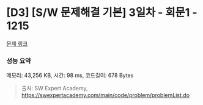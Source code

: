 # [D3] [S/W 문제해결 기본] 3일차 - 회문1 - 1215 

[문제 링크](https://swexpertacademy.com/main/code/problem/problemDetail.do?contestProbId=AV14QpAaAAwCFAYi) 

### 성능 요약

메모리: 43,256 KB, 시간: 98 ms, 코드길이: 678 Bytes



> 출처: SW Expert Academy, https://swexpertacademy.com/main/code/problem/problemList.do